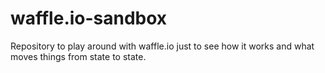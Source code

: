 # waffle.io-sandbox
Repository to play around with waffle.io just to see how it works and what moves things from state to state.
